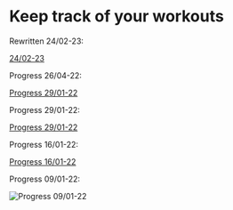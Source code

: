 # Keep track of your workouts 


Rewritten 24/02-23:

[24/02-23](https://user-images.githubusercontent.com/41792248/221197245-dab1d154-e902-40b6-bccf-6c6fd577885b.mp4)

Progress 26/04-22:

[Progress 29/01-22](https://user-images.githubusercontent.com/41792248/165394606-03d934d7-102b-47fe-a5a2-31ca7b5df8c9.mp4)

Progress 29/01-22:

[Progress 29/01-22](https://user-images.githubusercontent.com/41792248/151675803-75864b3c-dd34-48ce-8980-97fe618338e1.mp4)

Progress 16/01-22:

[Progress 16/01-22](https://user-images.githubusercontent.com/41792248/149659072-b29048bb-335c-4915-90aa-68966acf6087.mp4)

Progress 09/01-22:

![Progress 09/01-22](https://user-images.githubusercontent.com/41792248/148663464-fb09cc45-9baa-4c54-9b51-024f09af14aa.gif)
